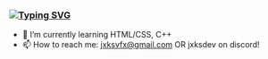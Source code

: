 ### [![Typing SVG](https://readme-typing-svg.demolab.com/?lines=Welcome+To+My+Profile!;Check+Out+My+Projects)](https://git.io/typing-svg)

- 🌱 I’m currently learning HTML/CSS, C++
- 📫 How to reach me: jxksvfx@gmail.com OR jxksdev on discord!

